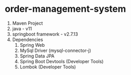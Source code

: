 # order-management-system
1. Maven Project
2. java - v11
3. springboot framework - v2.7.13
4. Dependencies
   1. Spring Web
   2. MySql Driver (mysql-connector-j)
   3. Spring Data JPA 
   4. Spring Boot Devtools (Developer Tools)
   5. Lombok (Developer Tools)
